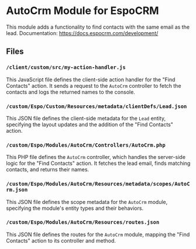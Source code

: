 # AutoCrm Module for EspoCRM

This module adds a functionality to find contacts with the same email as the lead.
Documentation: https://docs.espocrm.com/development/

## Files

### `/client/custom/src/my-action-handler.js`
This JavaScript file defines the client-side action handler for the "Find Contacts" action. It sends a request to the `AutoCrm` controller to fetch the contacts and logs the returned names to the console.

### `/custom/Espo/Custom/Resources/metadata/clientDefs/Lead.json`
This JSON file defines the client-side metadata for the `Lead` entity, specifying the layout updates and the addition of the "Find Contacts" action.

### `/custom/Espo/Modules/AutoCrm/Controllers/AutoCrm.php`
This PHP file defines the `AutoCrm` controller, which handles the server-side logic for the "Find Contacts" action. It fetches the lead email, finds matching contacts, and returns their names.

### `/custom/Espo/Modules/AutoCrm/Resources/metadata/scopes/AutoCrm.json`
This JSON file defines the scope metadata for the `AutoCrm` module, specifying the module's entity types and their behaviors.

### `/custom/Espo/Modules/AutoCrm/Resources/routes.json`
This JSON file defines the routes for the `AutoCrm` module, mapping the "Find Contacts" action to its controller and method.

